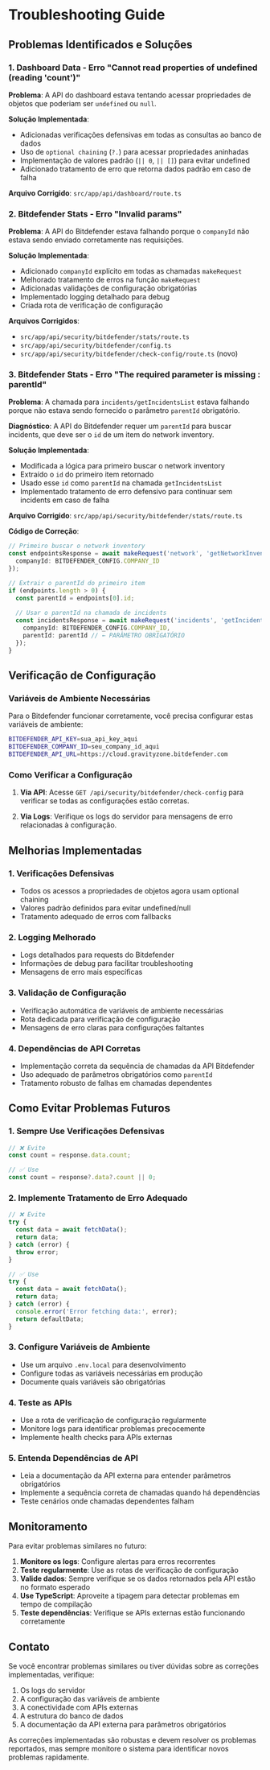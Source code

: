 # Troubleshooting Guide

## Problemas Identificados e Soluções

### 1. Dashboard Data - Erro "Cannot read properties of undefined (reading 'count')"

**Problema**: A API do dashboard estava tentando acessar propriedades de objetos que poderiam ser `undefined` ou `null`.

**Solução Implementada**:
- Adicionadas verificações defensivas em todas as consultas ao banco de dados
- Uso de `optional chaining` (`?.`) para acessar propriedades aninhadas
- Implementação de valores padrão (`|| 0`, `|| []`) para evitar undefined
- Adicionado tratamento de erro que retorna dados padrão em caso de falha

**Arquivo Corrigido**: `src/app/api/dashboard/route.ts`

### 2. Bitdefender Stats - Erro "Invalid params"

**Problema**: A API do Bitdefender estava falhando porque o `companyId` não estava sendo enviado corretamente nas requisições.

**Solução Implementada**:
- Adicionado `companyId` explícito em todas as chamadas `makeRequest`
- Melhorado tratamento de erros na função `makeRequest`
- Adicionadas validações de configuração obrigatórias
- Implementado logging detalhado para debug
- Criada rota de verificação de configuração

**Arquivos Corrigidos**: 
- `src/app/api/security/bitdefender/stats/route.ts`
- `src/app/api/security/bitdefender/config.ts`
- `src/app/api/security/bitdefender/check-config/route.ts` (novo)

### 3. Bitdefender Stats - Erro "The required parameter is missing : parentId"

**Problema**: A chamada para `incidents/getIncidentsList` estava falhando porque não estava sendo fornecido o parâmetro `parentId` obrigatório.

**Diagnóstico**: A API do Bitdefender requer um `parentId` para buscar incidents, que deve ser o `id` de um item do network inventory.

**Solução Implementada**:
- Modificada a lógica para primeiro buscar o network inventory
- Extraído o `id` do primeiro item retornado
- Usado esse `id` como `parentId` na chamada `getIncidentsList`
- Implementado tratamento de erro defensivo para continuar sem incidents em caso de falha

**Arquivo Corrigido**: `src/app/api/security/bitdefender/stats/route.ts`

**Código de Correção**:
```typescript
// Primeiro buscar o network inventory
const endpointsResponse = await makeRequest('network', 'getNetworkInventoryItems', {
  companyId: BITDEFENDER_CONFIG.COMPANY_ID
});

// Extrair o parentId do primeiro item
if (endpoints.length > 0) {
  const parentId = endpoints[0].id;
  
  // Usar o parentId na chamada de incidents
  const incidentsResponse = await makeRequest('incidents', 'getIncidentsList', {
    companyId: BITDEFENDER_CONFIG.COMPANY_ID,
    parentId: parentId // ← PARÂMETRO OBRIGATÓRIO
  });
}
```

## Verificação de Configuração

### Variáveis de Ambiente Necessárias

Para o Bitdefender funcionar corretamente, você precisa configurar estas variáveis de ambiente:

```bash
BITDEFENDER_API_KEY=sua_api_key_aqui
BITDEFENDER_COMPANY_ID=seu_company_id_aqui
BITDEFENDER_API_URL=https://cloud.gravityzone.bitdefender.com
```

### Como Verificar a Configuração

1. **Via API**: Acesse `GET /api/security/bitdefender/check-config` para verificar se todas as configurações estão corretas.

2. **Via Logs**: Verifique os logs do servidor para mensagens de erro relacionadas à configuração.

## Melhorias Implementadas

### 1. Verificações Defensivas
- Todos os acessos a propriedades de objetos agora usam optional chaining
- Valores padrão definidos para evitar undefined/null
- Tratamento adequado de erros com fallbacks

### 2. Logging Melhorado
- Logs detalhados para requests do Bitdefender
- Informações de debug para facilitar troubleshooting
- Mensagens de erro mais específicas

### 3. Validação de Configuração
- Verificação automática de variáveis de ambiente necessárias
- Rota dedicada para verificação de configuração
- Mensagens de erro claras para configurações faltantes

### 4. Dependências de API Corretas
- Implementação correta da sequência de chamadas da API Bitdefender
- Uso adequado de parâmetros obrigatórios como `parentId`
- Tratamento robusto de falhas em chamadas dependentes

## Como Evitar Problemas Futuros

### 1. Sempre Use Verificações Defensivas
```typescript
// ❌ Evite
const count = response.data.count;

// ✅ Use
const count = response?.data?.count || 0;
```

### 2. Implemente Tratamento de Erro Adequado
```typescript
// ❌ Evite
try {
  const data = await fetchData();
  return data;
} catch (error) {
  throw error;
}

// ✅ Use
try {
  const data = await fetchData();
  return data;
} catch (error) {
  console.error('Error fetching data:', error);
  return defaultData;
}
```

### 3. Configure Variáveis de Ambiente
- Use um arquivo `.env.local` para desenvolvimento
- Configure todas as variáveis necessárias em produção
- Documente quais variáveis são obrigatórias

### 4. Teste as APIs
- Use a rota de verificação de configuração regularmente
- Monitore logs para identificar problemas precocemente
- Implemente health checks para APIs externas

### 5. Entenda Dependências de API
- Leia a documentação da API externa para entender parâmetros obrigatórios
- Implemente a sequência correta de chamadas quando há dependências
- Teste cenários onde chamadas dependentes falham

## Monitoramento

Para evitar problemas similares no futuro:

1. **Monitore os logs**: Configure alertas para erros recorrentes
2. **Teste regularmente**: Use as rotas de verificação de configuração
3. **Valide dados**: Sempre verifique se os dados retornados pela API estão no formato esperado
4. **Use TypeScript**: Aproveite a tipagem para detectar problemas em tempo de compilação
5. **Teste dependências**: Verifique se APIs externas estão funcionando corretamente

## Contato

Se você encontrar problemas similares ou tiver dúvidas sobre as correções implementadas, verifique:

1. Os logs do servidor
2. A configuração das variáveis de ambiente
3. A conectividade com APIs externas
4. A estrutura do banco de dados
5. A documentação da API externa para parâmetros obrigatórios

As correções implementadas são robustas e devem resolver os problemas reportados, mas sempre monitore o sistema para identificar novos problemas rapidamente. 